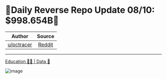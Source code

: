 🔴Daily Reverse Repo Update 08/10: $998.654B🔴
==============================================

| Author      | Source | 
|  :----:     |    :----:   |        
| [u/pctracer](https://www.reddit.com/user/pctracer/) | [Reddit](https://www.reddit.com/r/Superstonk/comments/p1tqgj/daily_reverse_repo_update_0810_998654b/) |

---

[Education 👨‍🏫 | Data 🔢](https://www.reddit.com/r/Superstonk/search?q=flair_name%3A%22Education%20%F0%9F%91%A8%E2%80%8D%F0%9F%8F%AB%20%7C%20Data%20%F0%9F%94%A2%22&restrict_sr=1)

![image](https://user-images.githubusercontent.com/82035192/129492680-3c1bab0c-c881-46d7-aa0c-2cf50ffc268e.png)
